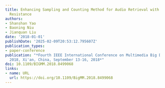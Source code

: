 ```yaml
---
title: Enhancing Sampling and Counting Method for Audio Retrieval with Time-Stretch
  Resistance
authors:
- Shanshan Yao
- Baoning Niu
- Jianquan Liu
date: '2018-01-01'
publishDate: '2025-02-09T20:53:12.795607Z'
publication_types:
- paper-conference
publication: "*Fourth IEEE International Conference on Multimedia Big Data, BigMM
  2018, Xi'an, China, September 13-16, 2018*"
doi: 10.1109/BIGMM.2018.8499068
links:
- name: URL
  url: https://doi.org/10.1109/BigMM.2018.8499068
---
```

